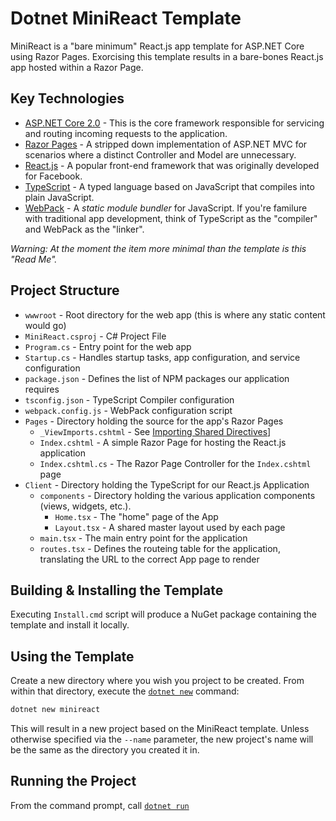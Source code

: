 # Dotnet MiniReact Template

MiniReact is a "bare minimum" React.js app template for ASP.NET Core using Razor Pages.
Exorcising this template results in a bare-bones React.js app hosted within a Razor Page.

## Key Technologies

- [ASP.NET Core 2.0](https://docs.microsoft.com/en-us/aspnet/core/aspnetcore-2.0) - This is the core framework responsible for servicing and routing incoming requests to the application.
- [Razor Pages](https://docs.microsoft.com/en-us/aspnet/core/mvc/razor-pages/?tabs=visual-studio) - A stripped down implementation of ASP.NET MVC for scenarios where a distinct Controller and Model are unnecessary.
- [React.js](https://reactjs.org) - A popular front-end framework that was originally developed for Facebook.
- [TypeScript](https://www.typescriptlang.org) - A typed language based on JavaScript that compiles into plain JavaScript.
- [WebPack](https://webpack.js.org/) - A _static module bundler_ for JavaScript. If you're familure with traditional app development,  think of TypeScript as the "compiler" and WebPack as the "linker".

_Warning: At the moment the item more minimal than the template is this "Read Me"._

## Project Structure

- `wwwroot` - Root directory for the web app (this is where any static content would go)
- `MiniReact.csproj` - C# Project File
- `Program.cs` - Entry point for the web app
- `Startup.cs` - Handles startup tasks, app configuration, and service configuration
- `package.json` - Defines the list of NPM packages our application requires
- `tsconfig.json` - TypeScript Compiler configuration
- `webpack.config.js` - WebPack configuration script
- `Pages` - Directory holding the source for the app's Razor Pages
    - `_ViewImports.cshtml` - See [Importing Shared Directives](https://docs.microsoft.com/en-us/aspnet/core/mvc/views/layout#importing-shared-directives)]
    - `Index.cshtml` - A simple Razor Page for hosting the React.js application
    - `Index.cshtml.cs` - The Razor Page Controller for the `Index.cshtml` page
- `Client` - Directory holding the TypeScript for our React.js Application
    - `components` - Directory holding the various application components (views, widgets, etc.).
        - `Home.tsx` - The "home" page of the App
        - `Layout.tsx` - A shared master layout used by each page
    - `main.tsx` - The main entry point for the application
    - `routes.tsx` - Defines the routeing table for the application, translating the URL to the correct App page to render

## Building & Installing the Template

Executing `Install.cmd` script will produce a NuGet package containing the template and install it locally.

## Using the Template

Create a new directory where you wish you project to be created. From within that directory, execute the [`dotnet new`](https://docs.microsoft.com/en-us/dotnet/core/tools/dotnet-new?tabs=netcore2x) command:

```ps
dotnet new minireact
```

This will result in a new project based on the MiniReact template. Unless otherwise specified via the `--name` parameter, the new project's name will be the same as the directory you created it in. 

## Running the Project

From the command prompt, call [`dotnet run`](https://docs.microsoft.com/en-us/dotnet/core/tools/dotnet-run?tabs=netcore2x)